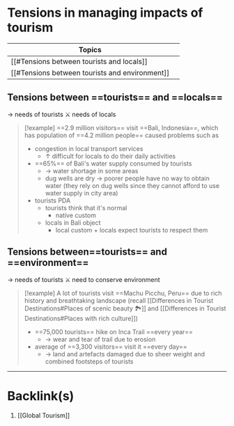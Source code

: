 # Tensions in managing impacts of tourism
| Topics                                         |     |
| ---------------------------------------------- | --- |
| [[#Tensions between tourists and locals]]   |     |
| [[#Tensions between tourists and environment]] |     |
## Tensions between ==tourists== and ==locals==
$\rightarrow$ needs of tourists ⚔️ needs of locals
>[!example] ==2.9 million visitors== visit ==Bali, Indonesia==, which has population of ==4.2 million people==
>caused problems such as
>- congestion in local transport services
>      - $\uparrow$ difficult for locals to do their daily activities
>- ==65%== of Bali's water supply consumed by tourists
>      - $\rightarrow$ water shortage in some areas
>      - dug wells are dry $\rightarrow$  poorer people have no way to obtain water (they rely on dug wells since they cannot afford to use water supply in city area)
> - tourists PDA
>      - tourists think that it's normal
>         - native custom
>      - locals in Bali object
>         - local custom + locals expect tourists to respect them

## Tensions between==tourists== and ==environment==
$\rightarrow$ needs of tourists ⚔️ need to conserve environment
>[!example] A lot of tourists visit ==Machu Picchu, Peru== due to rich history and breathtaking landscape (recall [[Differences in Tourist Destinations#Places of scenic beauty 🏞]] and [[Differences in Tourist Destinations#Places with rich culture]])
>- ==75,000 tourists== hike on Inca Trail ==every year==
>    - $\rightarrow$ wear and tear of trail due to erosion
>- average of ==3,300 visitors== visit it ==every day==
>    - $\rightarrow$ land and artefacts damaged due to sheer weight and combined footsteps of tourists

---
# Backlink(s)
1. [[Global Tourism]]